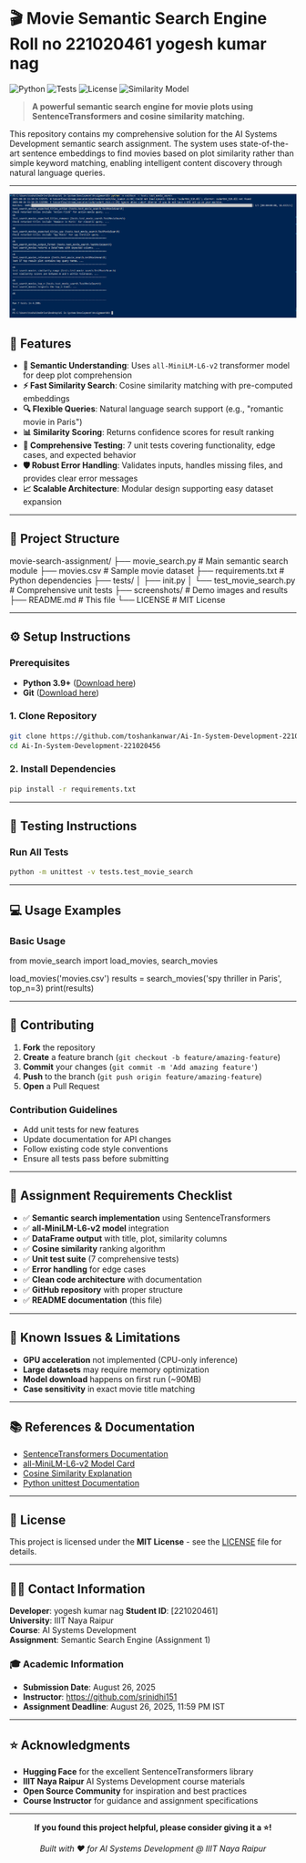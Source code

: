 # 🎬 Movie Semantic Search Engine Roll no 221020461 yogesh kumar nag

![Python](https://img.shields.io/badge/python-v3.9+-blue.svg)
![Tests](https://img.shields.io/badge/tests-7%2F7%20passing-brightgreen.svg)
![License](https://img.shields.io/badge/license-MIT-green.svg)
![Similarity Model](https://img.shields.io/badge/model-all--MiniLM--L6--v2-orange.svg)

> **A powerful semantic search engine for movie plots using SentenceTransformers and cosine similarity matching.**

This repository contains my comprehensive solution for the AI Systems Development semantic search assignment. The system uses state-of-the-art sentence embeddings to find movies based on plot similarity rather than simple keyword matching, enabling intelligent content discovery through natural language queries.

---
![Test Results](Test-Results/7-Test-Passed.png)

## 🚀 Features

- **🧠 Semantic Understanding**: Uses `all-MiniLM-L6-v2` transformer model for deep plot comprehension
- **⚡ Fast Similarity Search**: Cosine similarity matching with pre-computed embeddings
- **🔍 Flexible Queries**: Natural language search support (e.g., "romantic movie in Paris")
- **📊 Similarity Scoring**: Returns confidence scores for result ranking
- **🧪 Comprehensive Testing**: 7 unit tests covering functionality, edge cases, and expected behavior
- **🛡️ Robust Error Handling**: Validates inputs, handles missing files, and provides clear error messages
- **📈 Scalable Architecture**: Modular design supporting easy dataset expansion

---

## 📂 Project Structure

movie-search-assignment/
├── movie_search.py # Main semantic search module
├── movies.csv # Sample movie dataset
├── requirements.txt # Python dependencies
├── tests/
│ ├── init.py
│ └── test_movie_search.py # Comprehensive unit tests
├── screenshots/ # Demo images and results
├── README.md # This file
└── LICENSE # MIT License


---

## ⚙️ Setup Instructions

### Prerequisites
- **Python 3.9+** ([Download here](https://www.python.org/downloads/))
- **Git** ([Download here](https://git-scm.com/downloads))

### 1. Clone Repository
```bash
git clone https://github.com/toshankanwar/Ai-In-System-Development-221020456
cd Ai-In-System-Development-221020456
```

### 2. Install Dependencies
```bash
pip install -r requirements.txt
```

---

## 🧪 Testing Instructions

### Run All Tests
```bash
python -m unittest -v tests.test_movie_search
```

---

## 💻 Usage Examples

### Basic Usage
from movie_search import load_movies, search_movies

load_movies('movies.csv')
results = search_movies('spy thriller in Paris', top_n=3)
print(results)


---

## 🤝 Contributing

1. **Fork** the repository
2. **Create** a feature branch (`git checkout -b feature/amazing-feature`)
3. **Commit** your changes (`git commit -m 'Add amazing feature'`)
4. **Push** to the branch (`git push origin feature/amazing-feature`)
5. **Open** a Pull Request

### Contribution Guidelines
- Add unit tests for new features
- Update documentation for API changes
- Follow existing code style conventions
- Ensure all tests pass before submitting

---

## 📝 Assignment Requirements Checklist

- ✅ **Semantic search implementation** using SentenceTransformers
- ✅ **all-MiniLM-L6-v2 model** integration
- ✅ **DataFrame output** with title, plot, similarity columns
- ✅ **Cosine similarity** ranking algorithm
- ✅ **Unit test suite** (7 comprehensive tests)
- ✅ **Error handling** for edge cases
- ✅ **Clean code architecture** with documentation
- ✅ **GitHub repository** with proper structure
- ✅ **README documentation** (this file)

---

## 🐛 Known Issues & Limitations

- **GPU acceleration** not implemented (CPU-only inference)
- **Large datasets** may require memory optimization
- **Model download** happens on first run (~90MB)
- **Case sensitivity** in exact movie title matching

---

## 📚 References & Documentation

- [SentenceTransformers Documentation](https://www.sbert.net/)
- [all-MiniLM-L6-v2 Model Card](https://huggingface.co/sentence-transformers/all-MiniLM-L6-v2)
- [Cosine Similarity Explanation](https://en.wikipedia.org/wiki/Cosine_similarity)
- [Python unittest Documentation](https://docs.python.org/3/library/unittest.html)

---

## 📄 License

This project is licensed under the **MIT License** - see the [LICENSE](LICENSE.txt) file for details.

---

## 👨‍💻 Contact Information

**Developer**: yogesh kumar nag
**Student ID**: [221020461]  
**University**: IIIT Naya Raipur  
**Course**: AI Systems Development  
**Assignment**: Semantic Search Engine (Assignment 1)



### 🎓 Academic Information
- **Submission Date**: August 26, 2025
- **Instructor**: https://github.com/srinidhi151
- **Assignment Deadline**: August 26, 2025, 11:59 PM IST

---

## ⭐ Acknowledgments

- **Hugging Face** for the excellent SentenceTransformers library
- **IIIT Naya Raipur** AI Systems Development course materials
- **Open Source Community** for inspiration and best practices
- **Course Instructor** for guidance and assignment specifications

---

<div align="center">

**If you found this project helpful, please consider giving it a ⭐!**

*Built with ❤️ for AI Systems Development @ IIIT Naya Raipur*

</div>
